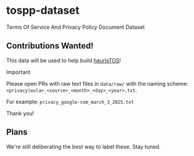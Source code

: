 # tospp-dataset
Terms Of Service And Privacy Policy Document Dataset


## Contributions Wanted!

This data will be used to help build [heurisTOS](https://github.com/BA5ED/heurisTOS)!

>[!IMPORTANT]
> Please open PRs with raw text files in `data/raw/` with the naming scheme: `<privacy|eula>_<source>_<month>_<day>_<year>.txt`.
>
> For example: `privacy_google-com_march_3_2025.txt`

Thank you!

## Plans

We're still deliberating the best way to label these. Stay tuned.
